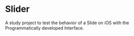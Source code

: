 # Slider

A study project to test the behavior of a Slide on iOS with the Programmatically developed Interface.
